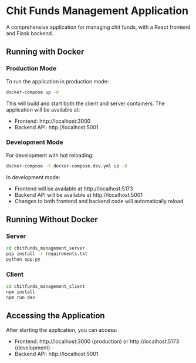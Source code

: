 # Chit Funds Management Application

A comprehensive application for managing chit funds, with a React frontend and Flask backend.

## Running with Docker

### Production Mode

To run the application in production mode:

```bash
docker-compose up -d
```

This will build and start both the client and server containers. The application will be available at:

- Frontend: http://localhost:3000
- Backend API: http://localhost:5001

### Development Mode

For development with hot reloading:

```bash
docker-compose -f docker-compose.dev.yml up -d
```

In development mode:

- Frontend will be available at http://localhost:5173
- Backend API will be available at http://localhost:5001
- Changes to both frontend and backend code will automatically reload

## Running Without Docker

### Server

```bash
cd chitfunds_management_server
pip install -r requirements.txt
python app.py
```

### Client

```bash
cd chitfunds_management_client
npm install
npm run dev
```

## Accessing the Application

After starting the application, you can access:

- Frontend: http://localhost:3000 (production) or http://localhost:5173 (development)
- Backend API: http://localhost:5001
